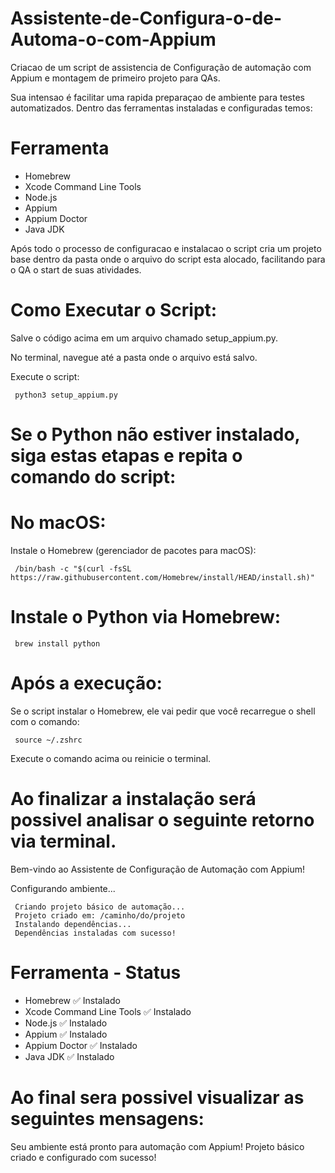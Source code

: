 # Assistente-de-Configura-o-de-Automa-o-com-Appium
Criacao de um script de assistencia de Configuração de automação com Appium e montagem de primeiro projeto para QAs.

Sua intensao é facilitar uma rapida preparaçao de ambiente para testes automatizados. Dentro das ferramentas instaladas e configuradas temos:

# Ferramenta               

- Homebrew
- Xcode Command Line Tools
- Node.js
- Appium
- Appium Doctor
- Java JDK

Após todo o processo de configuracao e instalacao o script cria um projeto base dentro da pasta onde o arquivo do script esta alocado, facilitando para o QA o start de suas atividades.

# Como Executar o Script:

Salve o código acima em um arquivo chamado setup_appium.py.

No terminal, navegue até a pasta onde o arquivo está salvo.

Execute o script:

     python3 setup_appium.py

# Se o Python não estiver instalado, siga estas etapas e repita o comando do script:

# No macOS:
Instale o Homebrew (gerenciador de pacotes para macOS):

     /bin/bash -c "$(curl -fsSL https://raw.githubusercontent.com/Homebrew/install/HEAD/install.sh)"

# Instale o Python via Homebrew:

     brew install python


# Após a execução:

Se o script instalar o Homebrew, ele vai pedir que você recarregue o shell com o comando:

     source ~/.zshrc

Execute o comando acima ou reinicie o terminal.


# Ao finalizar a instalação será possivel analisar o seguinte retorno via terminal.

Bem-vindo ao Assistente de Configuração de Automação com Appium!

Configurando ambiente...

     Criando projeto básico de automação...
     Projeto criado em: /caminho/do/projeto
     Instalando dependências...
     Dependências instaladas com sucesso!

# Ferramenta - Status 

- Homebrew ✅ Instalado
- Xcode Command Line Tools ✅ Instalado
- Node.js  ✅ Instalado
- Appium ✅ Instalado
- Appium Doctor ✅ Instalado
- Java JDK ✅ Instalado 

# Ao final sera possivel visualizar as seguintes mensagens: 

 Seu ambiente está pronto para automação com Appium!
 Projeto básico criado e configurado com sucesso!
